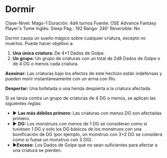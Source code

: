 # Dormir

Clase-Nivel: Mago-1
Duración: 4d4 turnos
Fuente: OSE Advance Fantasy Player's Tome
Inglés: Sleep
Pág.: 192
Rango: 240’
Reversible: No

Dormir causa un sueño mágico sobre cualquier criatura, excepto no muertos. Puede hacer objetivo a:

1. **Una única criatura:** De 4+1 Dados de Golpe. 
2. **Un grupo:** Un grupo de criaturas con un total de 2d8 Dados de Golpe o de 4 DG o menos cada criatura.

**Asesinar:** Las criaturas bajo los efectos de este hechizo están indefensas y pueden morir instantáneamente con un arma con filo.

**Despertar:** Una bofetada o una herida despierta a la criatura afectada.

Si se lanza contra un grupo de criaturas de 4 DG o menos, se aplican las siguientes reglas: 

- ▶ **Las más débiles primero:** Las criaturas con menos DG son afectadas primero.
- ▶ **DG:** Los monstruos con menos de 1 DG se consideran como si tuviesen 1 DG y solo los DG básicos de los monstruos con una bonificación de DG (por ejemplo, un monstruo con 3+2 DG se considera como si fuese un monstruo con 3 DG).
- ▶**Exceso:** Los Dados de Golpe que no sean suficientes para afectar a una criatura se pierden.